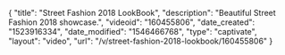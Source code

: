 {
    "title": "Street Fashion 2018 LookBook",
    "description": "Beautiful Street Fashion 2018 showcase.",
    "videoid": "160455806",
    "date_created": "1523916334",
    "date_modified": "1546466768",
    "type": "captivate",
    "layout": "video",
    "url": "\/v\/street-fashion-2018-lookbook\/160455806"
}